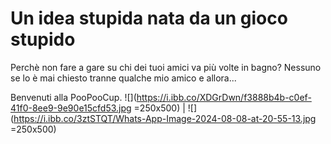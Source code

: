 
# Un idea stupida nata da un gioco stupido

Perchè non fare a gare su chi dei tuoi amici va più volte in bagno? Nessuno se lo è mai chiesto tranne qualche mio amico e allora...

Benvenuti alla PooPooCup.
![](https://i.ibb.co/XDGrDwn/f3888b4b-c0ef-41f0-8ee9-9e90e15cfd53.jpg =250x500)  |  ![](https://i.ibb.co/3ztSTQT/Whats-App-Image-2024-08-08-at-20-55-13.jpg =250x500)

